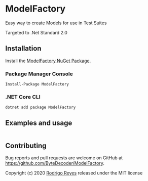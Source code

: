 # ModelFactory
Easy way to create Models for use in Test Suites

Targeted to .Net Standard 2.0

## Installation

Install the [ModelFactory NuGet Package](https://www.nuget.org/packages/ModelFactory).

### Package Manager Console

```
Install-Package ModelFactory
```

### .NET Core CLI

```
dotnet add package ModelFactory
```

## Examples and usage

```csharp


```

## Contributing

Bug reports and pull requests are welcome on GitHub at https://github.com/ByteDecoder/ModelFactory.


Copyright (c) 2020 [Rodrigo Reyes](https://twitter.com/bytedecoder) released under the MIT license
